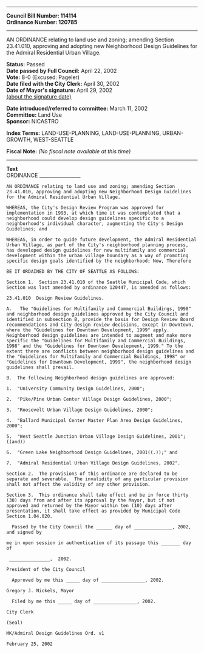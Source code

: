 * * * * *  
  
**Council Bill Number: [](#h0)[](#h2)114114**   
**Ordinance Number: 120785**  
  
* * * * *  
  
AN ORDINANCE relating to land use and zoning; amending Section 23.41.010, approving and adopting new Neighborhood Design Guidelines for the Admiral Residential Urban Village.  
  
**Status:** Passed   
**Date passed by Full Council:** April 22, 2002   
**Vote:** 8-0 (Excused: Pageler)   
**Date filed with the City Clerk:** April 30, 2002   
**Date of Mayor's signature:** April 29, 2002   
[(about the signature date)](/~public/approvaldate.htm)   
  
  
**Date introduced/referred to committee:** March 11, 2002   
**Committee:** Land Use   
**Sponsor:** NICASTRO   
  
**Index Terms:** LAND-USE-PLANNING, LAND-USE-PLANNING, URBAN-GROWTH, WEST-SEATTLE  
  
**Fiscal Note:** *(No fiscal note available at this time)*  
  
* * * * *  
  
**Text**  
    ORDINANCE _________________  
  
    AN ORDINANCE relating to land use and zoning; amending Section  
    23.41.010, approving and adopting new Neighborhood Design Guidelines  
    for the Admiral Residential Urban Village.  
  
    WHEREAS, the City's Design Review Program was approved for  
    implementation in 1993, at which time it was contemplated that a  
    neighborhood could develop design guidelines specific to a  
    neighborhood's individual character, augmenting the City's Design  
    Guidelines; and  
  
    WHEREAS, in order to guide future development, the Admiral Residential  
    Urban Village, as part of the City's neighborhood planning process,  
    has developed design guidelines for new multifamily and commercial  
    development within the urban village boundary as a way of promoting  
    specific design goals identified by the neighborhood; Now, Therefore  
  
    BE IT ORDAINED BY THE CITY OF SEATTLE AS FOLLOWS:  
  
    Section 1.  Section 23.41.010 of the Seattle Municipal Code, which  
    Section was last amended by ordinance 120447, is amended as follows:  
  
    23.41.010  Design Review Guidelines.  
  
    A.   The "Guidelines for Multifamily and Commercial Buildings, 1998"  
    and neighborhood design guidelines approved by the City Council and  
    identified in subsection B, provide the basis for Design Review Board  
    recommendations and City design review decisions, except in Downtown,  
    where the "Guidelines for Downtown Development, 1999" apply.  
    Neighborhood design guidelines are intended to augment and make more  
    specific the "Guidelines for Multifamily and Commercial Buildings,  
    1998" and the "Guidelines for Downtown Development, 1999." To the  
    extent there are conflicts between neighborhood design guidelines and  
    the "Guidelines for Multifamily and Commercial Buildings, 1998" or  
    "Guidelines for Downtown Development, 1999", the neighborhood design  
    guidelines shall prevail.  
  
    B.  The following Neighborhood design guidelines are approved:  
  
    1.  "University Community Design Guidelines, 2000";  
  
    2.  "Pike/Pine Urban Center Village Design Guidelines, 2000";  
  
    3.  "Roosevelt Urban Village Design Guidelines, 2000";  
  
    4.  "Ballard Municipal Center Master Plan Area Design Guidelines,  
    2000";  
  
    5.  "West Seattle Junction Urban Village Design Guidelines, 2001";  
    ((and))  
  
    6.  "Green Lake Neighborhood Design Guidelines, 2001((.));" and  
  
    7.  "Admiral Residential Urban Village Design Guidelines, 2002".  
  
    Section 2.  The provisions of this ordinance are declared to be  
    separate and severable.  The invalidity of any particular provision  
    shall not affect the validity of any other provision.  
  
    Section 3.  This ordinance shall take effect and be in force thirty  
    (30) days from and after its approval by the Mayor, but if not  
    approved and returned by the Mayor within ten (10) days after  
    presentation, it shall take effect as provided by Municipal Code  
    Section 1.04.020.  
  
      Passed by the City Council the ______ day of ______________, 2002,  
    and signed by  
  
    me in open session in authentication of its passage this _______ day  
    of  
  
     _______________,  2002.  
  
    President of the City Council  
  
      Approved by me this _____ day of ________________, 2002.  
  
    Gregory J. Nickels, Mayor  
  
      Filed by me this _____ day of ________________, 2002.  
  
    City Clerk  
  
    (Seal)  
  
    MK/Admiral Design Guidelines Ord. v1  
  
    February 25, 2002  
